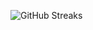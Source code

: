 ![GitHub Streaks](https://github-streaks-mqc9.onrender.com/streak/happilli/image?theme=midnight&cache_bust=1743541235&lang=ja)
